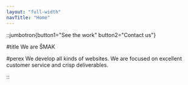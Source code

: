 ```yaml
---
layout: "full-width"
navTitle: "Home"
---
```


::jumbotron{button1="See the work" button2="Contact us"}

#title
We are ŠMAK

#perex
We develop all kinds of websites. We are focused on excellent customer service and crisp deliverables.

::
